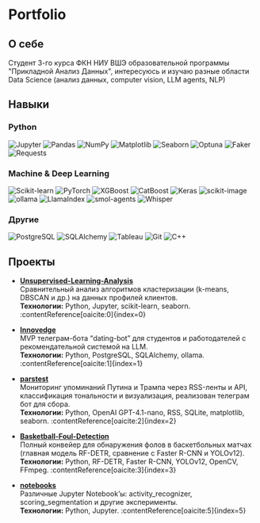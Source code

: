 # Portfolio


##  О себе
Студент 3-го курса ФКН НИУ ВШЭ образовательной программы "Прикладной Анализ Данных", интересуюсь и изучаю разные области Data Science (анализ данных, computer vision, LLM agents, NLP)
## Навыки
### Python
<p>
  <img alt="Jupyter" src="https://img.shields.io/badge/Jupyter-F37626?style=for-the-badge&logo=jupyter&logoColor=white"/>
  <img alt="Pandas" src="https://img.shields.io/badge/Pandas-150458?style=for-the-badge&logo=pandas&logoColor=white"/>
  <img alt="NumPy" src="https://img.shields.io/badge/NumPy-013243?style=for-the-badge&logo=numpy&logoColor=white"/>
  <img alt="Matplotlib" src="https://img.shields.io/badge/Matplotlib-11557C?style=for-the-badge&logo=matplotlib&logoColor=white"/>
  <img alt="Seaborn" src="https://img.shields.io/badge/Seaborn-4C78A8?style=for-the-badge&logo=seaborn&logoColor=white"/>
  <img alt="Optuna" src="https://img.shields.io/badge/Optuna-4A4E69?style=for-the-badge&logo=optuna&logoColor=white"/>
  <img alt="Faker" src="https://img.shields.io/badge/Faker-FF6F61?style=for-the-badge&logo=python&logoColor=white"/>
  <img alt="Requests" src="https://img.shields.io/badge/Requests-5A8DEE?style=for-the-badge&logo=python&logoColor=white"/>
</p>

### Machine & Deep Learning
<p>
  <img alt="Scikit-learn" src="https://img.shields.io/badge/Scikit--learn-F7931E?style=for-the-badge&logo=scikit-learn&logoColor=white"/>
  <img alt="PyTorch" src="https://img.shields.io/badge/PyTorch-ee4c2c?style=for-the-badge&logo=pytorch&logoColor=white"/>
  <img alt="XGBoost" src="https://img.shields.io/badge/XGBoost-FF9900?style=for-the-badge&logo=xgboost&logoColor=white"/>
  <img alt="CatBoost" src="https://img.shields.io/badge/CatBoost-00B2FF?style=for-the-badge&logo=catboost&logoColor=white"/>
  <img alt="Keras" src="https://img.shields.io/badge/Keras-D00000?style=for-the-badge&logo=keras&logoColor=white"/>
  <img alt="scikit-image" src="https://img.shields.io/badge/scikit--image-007ACC?style=for-the-badge&logo=python&logoColor=white"/>
  <img alt="ollama" src="https://img.shields.io/badge/ollama-8A2BE2?style=for-the-badge&logo=python&logoColor=white"/>
  <img alt="LlamaIndex" src="https://img.shields.io/badge/LlamaIndex-6A0DAD?style=for-the-badge&logo=python&logoColor=white"/>
  <img alt="smol-agents" src="https://img.shields.io/badge/smolagents-FFA500?style=for-the-badge&logo=python&logoColor=white"/>
  <img alt="Whisper" src="https://img.shields.io/badge/Whisper-000000?style=for-the-badge&logo=python&logoColor=white"/>
</p>

### Другие
<p>
  <img alt="PostgreSQL" src="https://img.shields.io/badge/PostgreSQL-336791?style=for-the-badge&logo=postgresql&logoColor=white"/>
  <img alt="SQLAlchemy" src="https://img.shields.io/badge/SQLAlchemy-000000?style=for-the-badge&logo=sqlalchemy&logoColor=white"/>
  <img alt="Tableau" src="https://img.shields.io/badge/Tableau-005F9E?style=for-the-badge&logo=tableau&logoColor=white"/>
  <img alt="Git" src="https://img.shields.io/badge/Git-F05032?style=for-the-badge&logo=git&logoColor=white"/>
  <img alt="C++" src="https://img.shields.io/badge/C%2B%2B-00599C?style=for-the-badge&logo=c%2B%2B&logoColor=white"/>
</p>


##  Проекты

- **[Unsupervised-Learning-Analysis](https://github.com/papafranchesco/Unsupervised-Learning-Analysis)**  
  Сравнительный анализ алгоритмов кластеризации (k-means, DBSCAN и др.) на данных профилей клиентов.  
  **Технологии:** Python, Jupyter, scikit-learn, seaborn. :contentReference[oaicite:0]{index=0}

- **[Innovedge](https://github.com/papafranchesco/Innovedge)**  
  MVP телеграм-бота “dating-bot” для студентов и работодателей с рекомендательной системой на LLM.  
  **Технологии:** Python, PostgreSQL, SQLAlchemy, ollama. :contentReference[oaicite:1]{index=1}

- **[parstest](https://github.com/papafranchesco/parstest)**  
  Мониторинг упоминаний Путина и Трампа через RSS-ленты и API, классификация тональности и визуализация, реализован телеграм бот для сбора.  
  **Технологии:** Python, OpenAI GPT-4.1-nano, RSS, SQLite, matplotlib, seaborn. :contentReference[oaicite:2]{index=2}

- **[Basketball-Foul-Detection](https://github.com/papafranchesco/-Basketball_foul_detection)**  
  Полный конвейер для обнаружения фолов в баскетбольных матчах (главная модель RF-DETR, сравнение с Faster R-CNN и YOLOv12).  
  **Технологии:** Python, RF-DETR, Faster R-CNN, YOLOv12, OpenCV, FFmpeg. :contentReference[oaicite:3]{index=3}


- **[notebooks](https://github.com/papafranchesco/notebooks)**  
  Различные Jupyter Notebook’ы: activity_recognizer, scoring_segmentation и другие эксперименты.  
  **Технологии:** Python, Jupyter. :contentReference[oaicite:5]{index=5}

